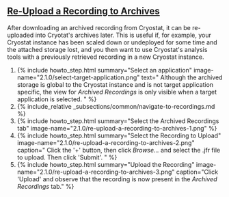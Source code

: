## [Re-Upload a Recording to Archives](#re-upload-a-recording-to-archives)
After downloading an archived recording from Cryostat, it can be re-uploaded
into Cryotat's archives later. This is useful if, for example, your Cryostat
instance has been scaled down or undeployed for some time and the attached
storage lost, and you then want to use Cryostat's analysis tools with a
previously retrieved recording in a new Cryostat instance.

<ol>
  <li>
    {% include howto_step.html
      summary="Select an application"
      image-name="2.1.0/select-target-application.png"
      text="
        Although the archived storage is global to the Cryostat instance and is
        not target application specific, the view for <i>Archived Recordings</i>
        is only visible when a target application is selected.
      "
    %}
  </li>
  <li>
    {% include_relative _subsections/common/navigate-to-recordings.md %}
  </li>
  <li>
    {% include howto_step.html
      summary="Select the Archived Recordings tab"
      image-name="2.1.0/re-upload-a-recording-to-archives-1.png"
    %}
  </li>
  <li>
    {% include howto_step.html
      summary="Select the Recording to Upload"
      image-name="2.1.0/re-upload-a-recording-to-archives-2.png"
      caption="
        Click the '+' button, then click <i>Browse...</i> and select the .jfr
        file to upload. Then click 'Submit'.
      "
    %}
  </li>
  <li>
    {% include howto_step.html
      summary="Upload the Recording"
      image-name="2.1.0/re-upload-a-recording-to-archives-3.png"
      caption="Click 'Upload' and observe that the recording is now present in
      the <i>Archived Recordings</i> tab."
    %}
  </li>
</ol>
